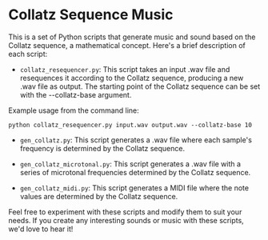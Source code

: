 # Collatz Sequence Music

This is a set of Python scripts that generate music and sound based on the Collatz sequence, a mathematical concept. Here's a brief description of each script:

- `collatz_resequencer.py`: This script takes an input .wav file and resequences it according to the Collatz sequence, producing a new .wav file as output. The starting point of the Collatz sequence can be set with the --collatz-base argument.

Example usage from the command line:
```
python collatz_resequencer.py input.wav output.wav --collatz-base 10
```

- `gen_collatz.py`: This script generates a .wav file where each sample's frequency is determined by the Collatz sequence.

- `gen_collatz_microtonal.py`: This script generates a .wav file with a series of microtonal frequencies determined by the Collatz sequence.

- `gen_collatz_midi.py`: This script generates a MIDI file where the note values are determined by the Collatz sequence.

Feel free to experiment with these scripts and modify them to suit your needs. If you create any interesting sounds or music with these scripts, we'd love to hear it!
